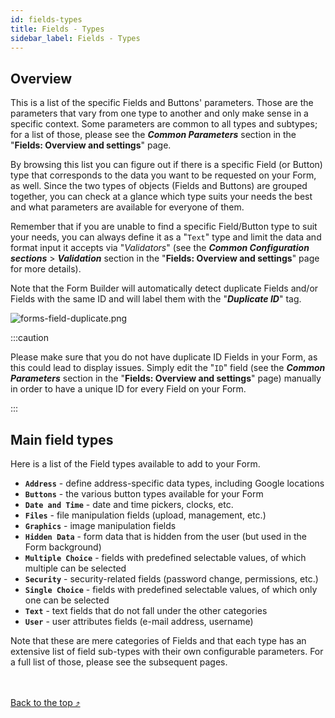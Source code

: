 ```yaml
---
id: fields-types
title: Fields - Types
sidebar_label: Fields - Types
---
```


## Overview

This is a list of the specific Fields and Buttons' parameters. Those are the parameters that vary from one type to another and only make sense in a specific context. Some parameters are common to all types and subtypes; for a list of those, please see the ***Common Parameters*** section in the "<strong>Fields: Overview and settings</strong>" page.

By browsing this list you can figure out if there is a specific Field (or Button) type that corresponds to the data you want to be requested on your Form, as well. Since the two types of objects (Fields and Buttons) are grouped together, you can check at a glance which type suits your needs the best and what parameters are available for everyone of them.

Remember that if you are unable to find a specific Field/Button type to suit your needs, you can always define it as a "`Text`" type and limit the data and format input it accepts via "<em>Validators</em>" (see the ***Common Configuration sections*** \> ***Validation*** section in the "<strong>Fields: Overview and settings</strong>" page for more details).

Note that the Form Builder will automatically detect duplicate Fields and/or Fields with the same ID and will label them with the "<strong><em>Duplicate ID</em></strong>" tag.

<img src="/img/forms-field-duplicate.png" alt="forms-field-duplicate.png"></img>

:::caution

Please make sure that you do not have duplicate ID Fields in your Form, as this could lead to display issues. Simply edit the "`ID`" field (see the ***Common Parameters*** section in the "<strong>Fields: Overview and settings</strong>" page) manually in order to have a unique ID for every Field on your Form.

:::

## Main field types

Here is a list of the Field types available to add to your Form.

- **`Address`** - define address-specific data types, including Google locations
- **`Buttons`** - the various button types available for your Form
- **`Date and Time`** - date and time pickers, clocks, etc.
- **`Files`** - file manipulation fields (upload, management, etc.)
- **`Graphics`** - image manipulation fields
- **`Hidden Data`** - form data that is hidden from the user (but used in the Form background)
- **`Multiple Choice`** - fields with predefined selectable values, of which multiple can be selected
- **`Security`** - security-related fields (password change, permissions, etc.) 
- **`Single Choice`** - fields with predefined selectable values, of which only one can be selected
- **`Text`** - text fields that do not fall under the other categories
- **`User`** - user attributes fields (e-mail address, username)

Note that these are mere categories of Fields and that each type has an extensive list of field sub-types with their own configurable parameters. For a full list of those, please see the subsequent pages.

<br /><br /><a href="#top">Back to the top &#10548;</a>